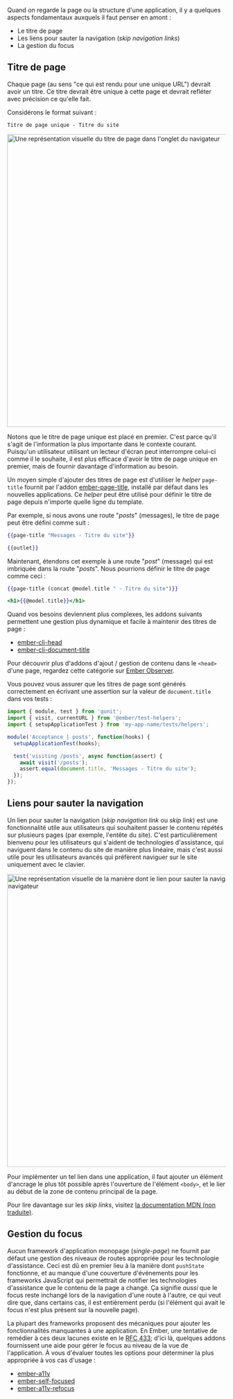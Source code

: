 Quand on regarde la page ou la structure d'une application, il y a quelques aspects fondamentaux auxquels il faut penser en amont&nbsp;:

- Le titre de page
- Les liens pour sauter la navigation (_skip navigation links_)
- La gestion du focus

## Titre de page

Chaque page (au sens "ce qui est rendu pour une unique URL") devrait avoir un titre. Ce titre devrait être unique à cette page et devrait refléter avec précision ce qu'elle fait.

Considérons le format suivant&nbsp;:

`Titre de page unique - Titre du site`

<img width="675px" title="Exemple de titre de page" alt="Une représentation visuelle du titre de page dans l'onglet du navigateur" src="/images/accessibility/page-template-considerations/page-title.png"/>

Notons que le titre de page unique est placé en premier. C'est parce qu'il s'agit de l'information la plus importante dans le contexte courant. Puisqu'un utilisateur utilisant un lecteur d'écran peut interrompre celui-ci comme il le souhaite, il est plus efficace d'avoir le titre de page unique en premier, mais de fournir davantage d'information au besoin.

Un moyen simple d'ajouter des titres de page est d'utiliser le _helper_ `page-title` fournit par l'addon [ember-page-title](https://github.com/ember-cli/ember-page-title), installé par défaut dans les nouvelles applications. Ce _helper_ peut être utilisé pour définir le titre de page depuis n'importe quelle ligne du template.

Par exemple, si nous avons une route "_posts_" (messages), le titre de page peut être défini comme suit&nbsp;:

```handlebars {data-filename=app/routes/posts.hbs}
{{page-title "Messages - Titre du site"}}

{{outlet}}
```

Maintenant, étendons cet exemple à une route "_post_" (message) qui est imbriquée dans la route "_posts_". Nous pourrions définir le titre de page comme ceci&nbsp;:

```handlebars {data-filename=app/routes/posts/post.hbs}
{{page-title (concat @model.title " - Titre du site")}}

<h1>{{@model.title}}</h1>
```

Quand vos besoins deviennent plus complexes, les addons suivants permettent une gestion plus dynamique et facile à maintenir des titres de page&nbsp;:

- [ember-cli-head](https://github.com/ronco/ember-cli-head)
- [ember-cli-document-title](https://github.com/kimroen/ember-cli-document-title)

Pour découvrir plus d'addons d'ajout / gestion de contenu dans le `<head>` d'une page, regardez cette catégorie sur [Ember Observer](https://emberobserver.com/categories/header-content).

Vous pouvez vous assurer que les titres de page sont générés correctement en écrivant une assertion sur la valeur de `document.title` dans vos tests&nbsp;:

```javascript {data-filename=tests/acceptance/posts-test.js}
import { module, test } from 'qunit';
import { visit, currentURL } from '@ember/test-helpers';
import { setupApplicationTest } from 'my-app-name/tests/helpers';

module('Acceptance | posts', function(hooks) {
  setupApplicationTest(hooks);

  test('visiting /posts', async function(assert) {
    await visit('/posts');
    assert.equal(document.title, 'Messages - Titre du site');
  });
});
```

## Liens pour sauter la navigation

Un lien pour sauter la navigation (_skip navigation link_ ou _skip link_) est une fonctionnalité utile aux utilisateurs qui souhaitent passer le contenu répétés sur plusieurs pages (par exemple, l'entête du site). C'est particulièrement bienvenu pour les utilisateurs qui s'aident de technologies d'assistance, qui naviguent dans le contenu du site de manière plus linéaire, mais c'est aussi utile pour les utilisateurs avancés qui préfèrent naviguer sur le site uniquement avec le clavier.

<img width="675px" title="Exemple de saut au contenu principal" alt="Une représentation visuelle de la manière dont le lien pour sauter la navigation fonctionne dans le navigateur" src="/images/accessibility/page-template-considerations/skip-main-content.png"/>

Pour implémenter un tel lien dans une application, il faut ajouter un élément d'ancrage le plus tôt possible après l'ouverture de l'élément `<body>`, et le lier au début de la zone de contenu principal de la page.  

Pour lire davantage sur les _skip links_, visitez [la documentation MDN (non traduite)](https://developer.mozilla.org/en-US/docs/Learn/Accessibility/HTML#skip_links).

## Gestion du focus

Aucun framework d'application monopage (_single-page_) ne fournit par défaut une gestion des niveaux de routes appropriée pour les technologie d'assistance. Ceci est dû en premier lieu à la manière dont `pushState` fonctionne, et au manque d'une couverture d'événements pour les frameworks JavaScript qui permettrait de notifier les technologies d'assistance que le contenu de la page a changé. Ça signifie _aussi_ que le focus reste inchangé lors de la navigation d'une route à l'autre, ce qui veut dire que, dans certains cas, il est entièrement perdu (si l'élément qui avait le focus n'est plus présent sur la nouvelle page).

La plupart des frameworks proposent des mécaniques pour ajouter les fonctionnalités manquantes à une application. En Ember, une tentative de remédier à ces deux lacunes existe en le [RFC 433](https://github.com/emberjs/rfcs/pull/433); d'ici là, quelques addons fournissent une aide pour gérer le focus au niveau de la vue de l'application. À vous d'évaluer toutes les options pour déterminer la plus appropriée à vos cas d'usage&nbsp;:

- [ember-a11y](https://github.com/ember-a11y/ember-a11y)
- [ember-self-focused](https://github.com/linkedin/self-focused/tree/master/packages/ember-self-focused)
- [ember-a11y-refocus](https://github.com/MelSumner/ember-a11y-refocus)
